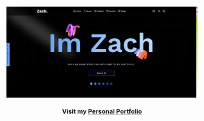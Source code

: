 <div align="center">
  <br />
    <a href="https://zach-me.vercel.app/" target="_blank">
      <img src="https://raw.githubusercontent.com/RizkyZaki/my/main/app/opengraph-image.png" alt="Project Banner">
    </a>
  <br />

  <h3 align="center">Visit my <a href="https://www.zach.com/" target="_blank"><b>Personal Portfolio</b></a></h3>
</div>
